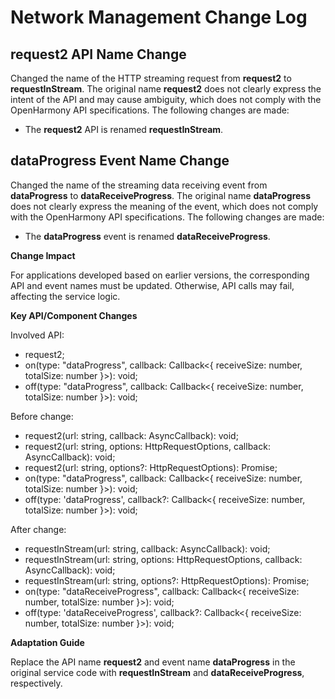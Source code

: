 # Network Management Change Log

## request2 API Name Change

Changed the name of the HTTP streaming request from **request2** to **requestInStream**. The original name **request2** does not clearly express the intent of the API and may cause ambiguity, which does not comply with the OpenHarmony API specifications. 
The following changes are made:
  - The **request2** API is renamed **requestInStream**.

## dataProgress Event Name Change

Changed the name of the streaming data receiving event from **dataProgress** to **dataReceiveProgress**. The original name **dataProgress** does not clearly express the meaning of the event, which does not comply with the OpenHarmony API specifications. 
The following changes are made:
  - The **dataProgress** event is renamed **dataReceiveProgress**.

**Change Impact**

For applications developed based on earlier versions, the corresponding API and event names must be updated. Otherwise, API calls may fail, affecting the service logic.

**Key API/Component Changes**

Involved API:

  - request2;
  - on(type: "dataProgress", callback: Callback<{ receiveSize: number, totalSize: number }>): void;
  - off(type: "dataProgress", callback: Callback<{ receiveSize: number, totalSize: number }>): void;

Before change:
  - request2(url: string, callback: AsyncCallback<number>): void;
  - request2(url: string, options: HttpRequestOptions, callback: AsyncCallback<number>): void;
  - request2(url: string, options?: HttpRequestOptions): Promise<number>;
  - on(type: "dataProgress", callback: Callback<{ receiveSize: number, totalSize: number }>): void;
  - off(type: 'dataProgress', callback?: Callback<{ receiveSize: number, totalSize: number }>): void;

After change:
  - requestInStream(url: string, callback: AsyncCallback<number>): void;
  - requestInStream(url: string, options: HttpRequestOptions, callback: AsyncCallback<number>): void;
  - requestInStream(url: string, options?: HttpRequestOptions): Promise<number>;
  - on(type: "dataReceiveProgress", callback: Callback<{ receiveSize: number, totalSize: number }>): void;
  - off(type: 'dataReceiveProgress', callback?: Callback<{ receiveSize: number, totalSize: number }>): void;

**Adaptation Guide**

Replace the API name **request2** and event name **dataProgress** in the original service code with **requestInStream** and **dataReceiveProgress**, respectively.
